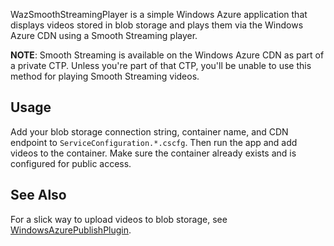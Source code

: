 WazSmoothStreamingPlayer is a simple Windows Azure application that displays
videos stored in blob storage and plays them via the Windows Azure CDN using
a Smooth Streaming player.

**NOTE**: Smooth Streaming is available on the Windows Azure CDN as part of a
private CTP. Unless you're part of that CTP, you'll be unable to use this
method for playing Smooth Streaming videos.

Usage
-----
Add your blob storage connection string, container name, and CDN endpoint to
`ServiceConfiguration.*.cscfg`. Then run the app and add videos to the
container. Make sure the container already exists and is configured for public
access.

See Also
--------
For a slick way to upload videos to blob storage, see 
[WindowsAzurePublishPlugin](https://github.com/smarx/WindowsAzurePublishPlugin).